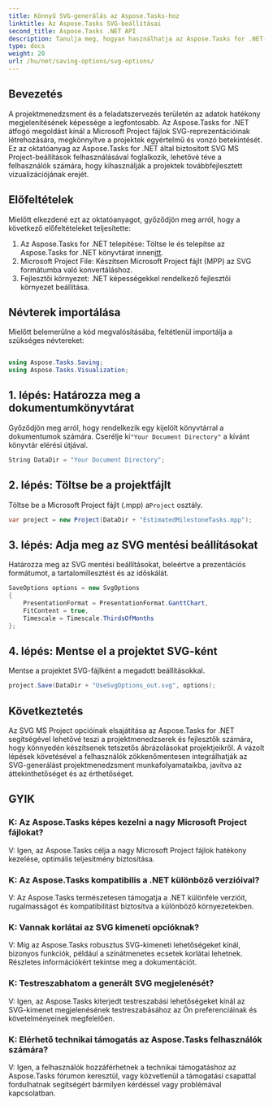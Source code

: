 ```yaml
---
title: Könnyű SVG-generálás az Aspose.Tasks-hoz
linktitle: Az Aspose.Tasks SVG-beállításai
second_title: Aspose.Tasks .NET API
description: Tanulja meg, hogyan használhatja az Aspose.Tasks for .NET-et Microsoft Project-fájlok SVG-reprezentációinak egyszerű létrehozásához a továbbfejlesztett projektvizualizáció érdekében.
type: docs
weight: 20
url: /hu/net/saving-options/svg-options/
---
```

## Bevezetés
A projektmenedzsment és a feladatszervezés területén az adatok hatékony megjelenítésének képessége a legfontosabb. Az Aspose.Tasks for .NET átfogó megoldást kínál a Microsoft Project fájlok SVG-reprezentációinak létrehozására, megkönnyítve a projektek egyértelmű és vonzó betekintését. Ez az oktatóanyag az Aspose.Tasks for .NET által biztosított SVG MS Project-beállítások felhasználásával foglalkozik, lehetővé téve a felhasználók számára, hogy kihasználják a projektek továbbfejlesztett vizualizációjának erejét.
## Előfeltételek
Mielőtt elkezdené ezt az oktatóanyagot, győződjön meg arról, hogy a következő előfeltételeket teljesítette:
1.  Az Aspose.Tasks for .NET telepítése: Töltse le és telepítse az Aspose.Tasks for .NET könyvtárat innen[itt](https://releases.aspose.com/tasks/net/).
2. Microsoft Project File: Készítsen Microsoft Project fájlt (MPP) az SVG formátumba való konvertáláshoz.
3. Fejlesztői környezet: .NET képességekkel rendelkező fejlesztői környezet beállítása.

## Névterek importálása
Mielőtt belemerülne a kód megvalósításába, feltétlenül importálja a szükséges névtereket:
```csharp

using Aspose.Tasks.Saving;
using Aspose.Tasks.Visualization;
```

## 1. lépés: Határozza meg a dokumentumkönyvtárat
 Győződjön meg arról, hogy rendelkezik egy kijelölt könyvtárral a dokumentumok számára. Cserélje ki`"Your Document Directory"` a kívánt könyvtár elérési útjával.
```csharp
String DataDir = "Your Document Directory";
```
## 2. lépés: Töltse be a projektfájlt
Töltse be a Microsoft Project fájlt (.mpp) a`Project` osztály.
```csharp
var project = new Project(DataDir + "EstimatedMilestoneTasks.mpp");
```
## 3. lépés: Adja meg az SVG mentési beállításokat
Határozza meg az SVG mentési beállításokat, beleértve a prezentációs formátumot, a tartalomillesztést és az időskálát.
```csharp
SaveOptions options = new SvgOptions
{
    PresentationFormat = PresentationFormat.GanttChart,
    FitContent = true,
    Timescale = Timescale.ThirdsOfMonths
};
```
## 4. lépés: Mentse el a projektet SVG-ként
Mentse a projektet SVG-fájlként a megadott beállításokkal.
```csharp
project.Save(DataDir + "UseSvgOptions_out.svg", options);
```

## Következtetés
Az SVG MS Project opcióinak elsajátítása az Aspose.Tasks for .NET segítségével lehetővé teszi a projektmenedzserek és fejlesztők számára, hogy könnyedén készítsenek tetszetős ábrázolásokat projektjeikről. A vázolt lépések követésével a felhasználók zökkenőmentesen integrálhatják az SVG-generálást projektmenedzsment munkafolyamataikba, javítva az áttekinthetőséget és az érthetőséget.
## GYIK
### K: Az Aspose.Tasks képes kezelni a nagy Microsoft Project fájlokat?
V: Igen, az Aspose.Tasks célja a nagy Microsoft Project fájlok hatékony kezelése, optimális teljesítmény biztosítása.

### K: Az Aspose.Tasks kompatibilis a .NET különböző verzióival?
V: Az Aspose.Tasks természetesen támogatja a .NET különféle verzióit, rugalmasságot és kompatibilitást biztosítva a különböző környezetekben.

### K: Vannak korlátai az SVG kimeneti opcióknak?
V: Míg az Aspose.Tasks robusztus SVG-kimeneti lehetőségeket kínál, bizonyos funkciók, például a színátmenetes ecsetek korlátai lehetnek. Részletes információkért tekintse meg a dokumentációt.

### K: Testreszabhatom a generált SVG megjelenését?
V: Igen, az Aspose.Tasks kiterjedt testreszabási lehetőségeket kínál az SVG-kimenet megjelenésének testreszabásához az Ön preferenciáinak és követelményeinek megfelelően.

### K: Elérhető technikai támogatás az Aspose.Tasks felhasználók számára?
V: Igen, a felhasználók hozzáférhetnek a technikai támogatáshoz az Aspose.Tasks fórumon keresztül, vagy közvetlenül a támogatási csapattal fordulhatnak segítségért bármilyen kérdéssel vagy problémával kapcsolatban.